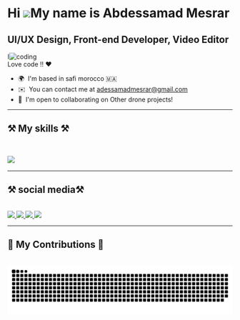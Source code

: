 Hi ![](https://user-images.githubusercontent.com/18350557/176309783-0785949b-9127-417c-8b55-ab5a4333674e.gif)My name is Abdessamad Mesrar
=========================================================================================================================================

UI/UX Design, Front-end Developer, Video Editor
------------------------------------------------------
  <img  width="500px" align="right" alt="coding" src="https://github.com/user-attachments/assets/a4ca570f-88d1-4d5f-a4bf-28216fd9d044">

I Love code !! ❤

* 🌍  I'm based in safi morocco 🇲🇦
* ✉️  You can contact me at [adessamadmesrar@gmail.com](mailto:adessamadmesrar@gmail.com)
* 🤝  I'm open to collaborating on Other drone projects!

 <hr/>

<h2 >⚒️ My skills ⚒️</h2>
<br/>
<p align="">
  <a href="https://go-skill-icons.vercel.app/">
    <img src="https://go-skill-icons.vercel.app/api/icons?i=html,css,bootstrap,tailwind,javascript,typescript,jquery,react,redux,nextjs,mysql,git,github,wordpress,figma,illustrator,indesign,canva,premiere,photoshop,miro,webflow",flutter&perline=6" />
  </a>
</p>
 <hr/>
<h2 >⚒️ social media⚒️</h2>
<br/>
 <a href="https://www.instagram.com/abdessamad.mesrar__02/">
    <img src="https://go-skill-icons.vercel.app/api/icons?i=instagram",flutter&perline=6" />
  </a>
 <a href="https://www.linkedin.com/in/abdessamad-mesrar/">
    <img src="https://go-skill-icons.vercel.app/api/icons?i=linkedin",flutter&perline=6" />
  </a>
   <a href="https://x.com/ABDESSAMAD51194">
    <img src="https://go-skill-icons.vercel.app/api/icons?i=twitter",flutter&perline=6" />
  </a>
  <a href="https://www.behance.net/e4a323df">
    <img src="https://go-skill-icons.vercel.app/api/icons?i=behance",flutter&perline=6" />
  </a>
  
<div >
   <hr/>

  <h2>🐍 My Contributions 🐍</h2>
  <br>
  <img alt="snake eating my contributions" src="https://raw.githubusercontent.com/salesp07/salesp07/output/github-contribution-grid-snake.svg" />
  
  <br/><br/><br/>
</div>
